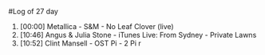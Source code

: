 #Log of 27 day

1. [00:00] Metallica - S&M - No Leaf Clover (live)
1. [10:46] Angus & Julia Stone - iTunes Live: From Sydney - Private Lawns
1. [10:52] Clint Mansell - OST Pi - 2 Pi r

